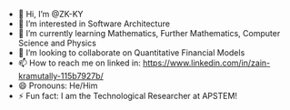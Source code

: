 - 👋 Hi, I’m @ZK-KY
- 👀 I’m interested in Software Architecture
- 🌱 I’m currently learning Mathematics, Further Mathematics, Computer Science and Physics
- 💞️ I’m looking to collaborate on Quantitative Financial Models
- 📫 How to reach me on linked in: https://www.linkedin.com/in/zain-kramutally-115b7927b/
- 😄 Pronouns: He/Him
- ⚡ Fun fact: I am the Technological Researcher at APSTEM!
